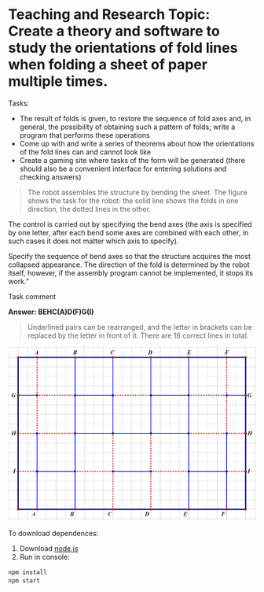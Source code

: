 # Teaching and Research Topic: Create a theory and software to study the orientations of fold lines when folding a sheet of paper multiple times.

Tasks: 
* The result of folds is given, to restore the sequence of fold axes and, in general, the possibility of obtaining such a pattern of folds; write a program that performs these operations
* Come up with and write a series of theorems about how the orientations of the fold lines can and cannot look like
* Create a gaming site where tasks of the form will be generated (there should also be a convenient interface for entering solutions and checking answers)

> The robot assembles the structure by bending the sheet. The figure shows the task for the robot: the solid line shows the folds in one direction, the dotted lines in the other.

The control is carried out by specifying the bend axes (the axis is specified by one letter, after each bend some axes are combined with each other, in such cases it does not matter which axis to specify).

Specify the sequence of bend axes so that the structure acquires the most collapsed appearance. The direction of the fold is determined by the robot itself, however, if the assembly program cannot be implemented, it stops its work.”

Task comment

**Answer: BEHC(A)D(F)G(I)**

> Underlined pairs can be rearranged, and the letter in brackets can be replaced by the letter in front of it. There are 16 correct lines in total.


![Image alt](https://github.com/kyzinatra/PaperTeam/raw/main/assets/test.png)


To download dependences:

1. Download [node.js](https://nodejs.org/en/)
2. Run in console:

```sh 
npm install
npm start
```